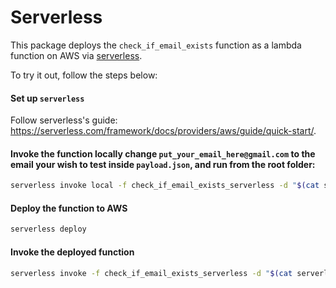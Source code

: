 # Serverless

This package deploys the `check_if_email_exists` function as a lambda function on AWS via [serverless](https://serverless.com/).

To try it out, follow the steps below:

#### Set up `serverless`

Follow serverless's guide: https://serverless.com/framework/docs/providers/aws/guide/quick-start/.

#### Invoke the function locally change `put_your_email_here@gmail.com` to the email your wish to test inside `payload.json`, and run from the root folder:

```bash
serverless invoke local -f check_if_email_exists_serverless -d "$(cat serverless/payload.json)"
```

#### Deploy the function to AWS

```bash
serverless deploy
```

#### Invoke the deployed function

```bash
serverless invoke -f check_if_email_exists_serverless -d "$(cat serverless/payload.json)"
```
